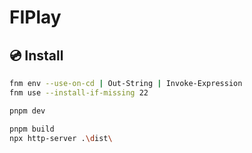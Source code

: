 #  FIPlay


## 💿 Install

```sh
fnm env --use-on-cd | Out-String | Invoke-Expression
fnm use --install-if-missing 22

pnpm dev

pnpm build
npx http-server .\dist\

```

